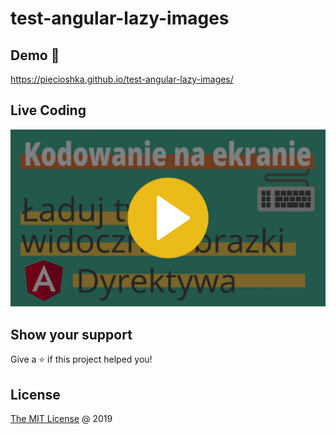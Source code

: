 # test-angular-lazy-images

## Demo 🎉

<https://piecioshka.github.io/test-angular-lazy-images/>

## Live Coding

[![Video](docs/video.jpg)](https://www.youtube.com/watch?v=v2fncJr-74Q)

## Show your support

Give a ⭐️ if this project helped you!

## License

[The MIT License](http://piecioshka.mit-license.org) @ 2019

